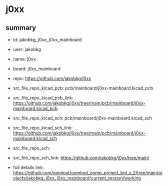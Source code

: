 # j0xx
 
## summary 
* id: jakobkg_j0xx_j0xx_mainboard
* user: jakobkg
* name: j0xx
* board: j0xx_mainboard
* repo: https://github.com/jakobkg/j0xx
* src_file_repo_kicad_pcb: pcb/mainboard/j0xx-mainboard.kicad_pcb
* src_file_repo_kicad_pcb_link: https://github.com/jakobkg/j0xx/tree/main/pcb/mainboard/j0xx-mainboard.kicad_pcb
* src_file_repo_kicad_sch: pcb/mainboard/j0xx-mainboard.kicad_sch
* src_file_repo_kicad_sch_link: https://github.com/jakobkg/j0xx/tree/main/pcb/mainboard/j0xx-mainboard.kicad_sch

* src_file_repo_sch: 
* src_file_repo_sch_link: https://github.com/jakobkg/j0xx/tree/main/
* full details link: https://github.com/oomlout/oomlout_oomp_project_bot_v_2/tree/main/projects/jakobkg_j0xx_j0xx_mainboard/current_version/working  







